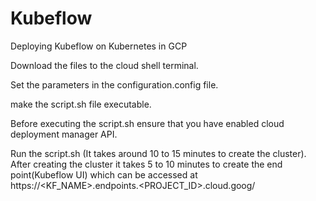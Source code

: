 # Kubeflow
Deploying Kubeflow on Kubernetes in GCP

Download the files to the cloud shell terminal.

Set the parameters in the configuration.config file.

make the script.sh file executable.

Before executing the script.sh ensure that you have enabled cloud deployment manager API.

Run the script.sh (It takes around 10 to 15 minutes to create the cluster). After creating the cluster it takes 5 to 10 minutes to create the end point(Kubeflow UI) which can be accessed at https://<KF_NAME>.endpoints.<PROJECT_ID>.cloud.goog/
